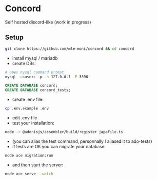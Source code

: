 # Concord

Self hosted discord-like (work in progress)

## Setup
```bash
git clone https://github.com/mle-moni/concord && cd concord
```
- install mysql / mariadb
- create DBs:
```bash
# open mysql command prompt
mysql -u<user> -p -h 127.0.0.1 -P 3306
```
```sql
CREATE DATABASE concord;
CREATE DATABASE concord_tests;
```
- create .env file:
```bash
cp .env.example .env
```
- edit .env file
- test your installation: 
```bash
node -r @adonisjs/assembler/build/register japaFile.ts
```
- (you can alias the test command, personnally I aliased it to ado-tests)
- if tests are OK you can migrate your database: 
```bash
node ace migration:run
```
- and then start the server: 
```bash
node ace serve --watch
```
